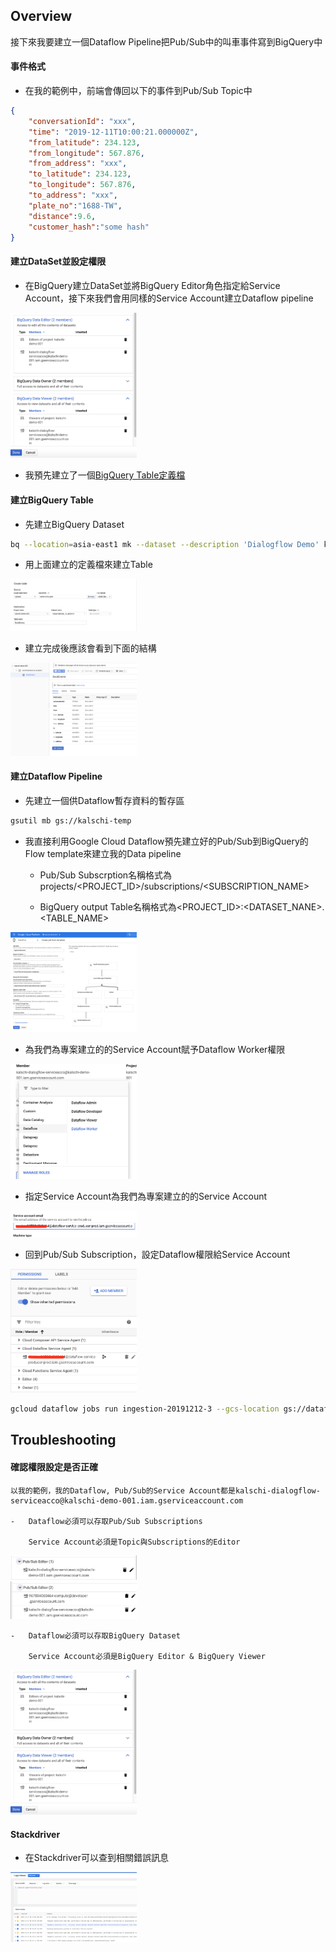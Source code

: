 ##  Overview

接下來我要建立一個Dataflow Pipeline把Pub/Sub中的叫車事件寫到BigQuery中

####    事件格式

-   在我的範例中，前端會傳回以下的事件到Pub/Sub Topic中

```json
{
    "conversationId": "xxx",
    "time": "2019-12-11T10:00:21.000000Z",
    "from_latitude": 234.123,
    "from_longitude": 567.876,
    "from_address": "xxx",
    "to_latitude": 234.123,
    "to_longitude": 567.876,
    "to_address": "xxx",
    "plate_no":"1688-TW",
    "distance":9.6,
    "customer_hash":"some hash"
}
```

####    建立DataSet並設定權限

-   在BigQuery建立DataSet並將BigQuery Editor角色指定給Service Account，接下來我們會用同樣的Service Account建立Dataflow pipeline

<img src="./img/bq-dataset-level-permission.png" style="width:40%;height:30%"/>

-   我預先建立了一個[BigQuery Table定義檔](./schema-bq-flat.json)

####    建立BigQuery Table

-   先建立BigQuery Dataset

```bash
bq --location=asia-east1 mk --dataset --description 'Dialogflow Demo' kalschi-demo-001:conversational_ai_anaytics
```

-   用上面建立的定義檔來建立Table

<img src="./img/bq-create-table.png" style="width:40%;height:30%"/>

-   建立完成後應該會看到下面的結構

<img src="./img//bq-table.png" style="width:40%;height:30%"/>


####    建立Dataflow Pipeline


-   先建立一個供Dataflow暫存資料的暫存區

```bash
gsutil mb gs://kalschi-temp
```

-   我直接利用Google Cloud Dataflow預先建立好的Pub/Sub到BigQuery的Flow template來建立我的Data pipeline

    -   Pub/Sub Subscrption名稱格式為projects/<PROJECT_ID>/subscriptions/<SUBSCRIPTION_NAME>
    
    -   BigQuery output Table名稱格式為<PROJECT_ID>:<DATASET_NANE>.<TABLE_NAME>

<img src="./img/dataflow-create-from-template.png" style="width:40%;height:30%"/>

-   為我們為專案建立的的Service Account賦予Dataflow Worker權限

<img src="./img/iam-dataflow-workder.png" style="width:40%;height:30%"/>

-   指定Service Account為我們為專案建立的的Service Account

<img src="./img/dataflow-service-account.png" style="width:40%;height:30%"/>

-   回到Pub/Sub Subscription，設定Dataflow權限給Service Account

<img src="./img/pubsub-subscription-service-account.png" style="width:40%;height:30%"/>

```bash
gcloud dataflow jobs run ingestion-20191212-3 --gcs-location gs://dataflow-templates/latest/PubSub_Subscription_to_BigQuery --parameters inputSubscription=projects/kalschi-demo-001/subscriptions/taxi_ingestion,outputTableSpec=kalschi-demo-001:conversational_ai_anaytics.BookEvents --service-account-email kalschi-dialogflow-serviceacco@kalschi-demo-001.iam.gserviceaccount.com  --max-workers 1 --region asia-east1

```


##  Troubleshooting

####   確認權限設定是否正確

    以我的範例，我的Dataflow, Pub/Sub的Service Account都是kalschi-dialogflow-serviceacco@kalschi-demo-001.iam.gserviceaccount.com

    -   Dataflow必須可以存取Pub/Sub Subscriptions

        Service Account必須是Topic與Subscriptions的Editor

<img src="img/pubsub-topic-permissions.png" style="width:40%;height:30%"/>
<br/>
<img src="img/pubsub-subscriptions-oermissions.png" style="width:40%;height:30%"/>

    -   Dataflow必須可以存取BigQuery Dataset

        Service Account必須是BigQuery Editor & BigQuery Viewer

<img src="img/bq-dataset-level-permission.png" style="width:40%;height:30%"/>

####    Stackdriver

-   在Stackdriver可以查到相關錯誤訊息

<img src="img/bq-dataflow-troubleshooting.png" style="width:40%;height:30%"/>
